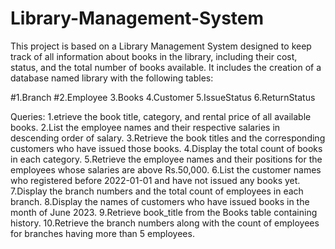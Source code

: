 # Library-Management-System

This project is based on a Library Management System designed to keep track of all information about books in the library, including their cost, status, and the total number of books available. It includes the creation of a database named library with the following tables:

#1.Branch
#2.Employee
3.Books
4.Customer
5.IssueStatus
6.ReturnStatus

Queries:
1.etrieve the book title, category, and rental price of all available books.
2.List the employee names and their respective salaries in descending order of salary.
3.Retrieve the book titles and the corresponding customers who have issued those books.
4.Display the total count of books in each category.
5.Retrieve the employee names and their positions for the employees whose salaries are above Rs.50,000.
6.List the customer names who registered before 2022-01-01 and have not issued any books yet.
7.Display the branch numbers and the total count of employees in each branch.
8.Display the names of customers who have issued books in the month of June 2023.
9.Retrieve book_title from the Books table containing history.
10.Retrieve the branch numbers along with the count of employees for branches having more than 5 employees.
